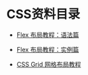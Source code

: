 # CSS资料目录

* [Flex 布局教程：语法篇](http://www.ruanyifeng.com/blog/2015/07/flex-grammar.html)
* [Flex 布局教程：实例篇](http://www.ruanyifeng.com/blog/2015/07/flex-examples.html)

* [CSS Grid 网格布局教程](http://www.ruanyifeng.com/blog/2019/03/grid-layout-tutorial.html)
